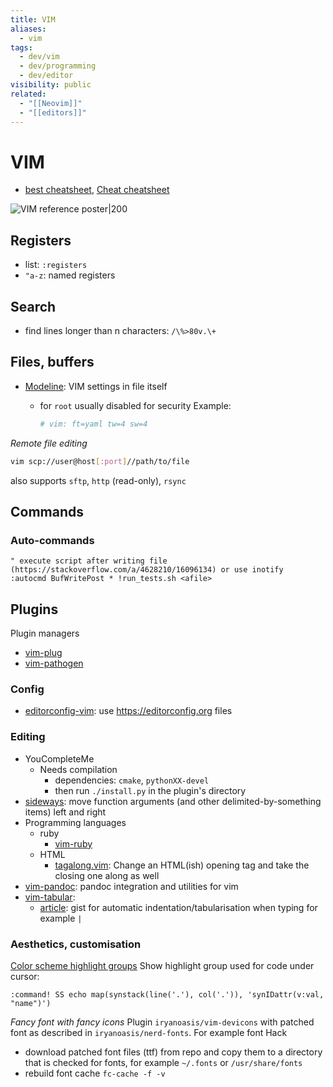 ```yaml
---
title: VIM
aliases:
  - vim
tags:
  - dev/vim
  - dev/programming
  - dev/editor
visibility: public
related:
  - "[[Neovim]]"
  - "[[editors]]"
---
```

# VIM

- [best cheatsheet](https://thingsfittogether.com/product/vim-cheat-sheet-advanced-digital-download/), [Cheat cheatsheet](file://.config/cheat/cheatsheets/personal/vim)

![VIM reference poster|200](VIM_reference_poster.png)


## Registers

- list: `:registers`
- `"a-z`: named registers


## Search

- find lines longer than n characters: `/\%>80v.\+`


## Files, buffers

- [Modeline](https://vim.fandom.com/wiki/Modeline_magic): VIM settings in file itself
    - for `root` usually disabled for security
        Example:

        ```bash
        # vim: ft=yaml tw=4 sw=4
        ```

_Remote file editing_

```bash
vim scp://user@host[:port]//path/to/file
```

also supports `sftp`, `http` (read-only), `rsync`


## Commands

### Auto-commands

```vim
" execute script after writing file (https://stackoverflow.com/a/4628210/16096134) or use inotify
:autocmd BufWritePost * !run_tests.sh <afile>
```

## Plugins

Plugin managers

- [vim-plug](https://github.com/junegunn/vim-plug/master/plug.vim)
- [vim-pathogen](https://github.com/tpope/vim-pathogen)


### Config

- [editorconfig-vim](https://github.com/editorconfig/editorconfig-vim): use <https://editorconfig.org> files


### Editing

- YouCompleteMe
    - Needs compilation
        - dependencies: `cmake`, `pythonXX-devel`
        - then run `./install.py` in the plugin's directory
- [sideways](https://github.com/AndrewRadev/sideways.vim): move function arguments (and other delimited-by-something items) left and right
- Programming languages
    - ruby
        - [vim-ruby](https://github.com/vim-ruby/vim-ruby)
    - HTML
        - [tagalong.vim](https://github.com/AndrewRadev/tagalong.vim): Change an HTML(ish) opening tag and take the closing one along as well
- [vim-pandoc](https://github.com/vim-pandoc/vim-pandoc): pandoc integration and utilities for vim
- [vim-tabular]():
    - [article](http://vimcasts.org/episodes/aligning-text-with-tabular-vim/): gist for automatic indentation/tabularisation when typing for example `|`


### Aesthetics, customisation

[Color scheme highlight groups](https://github.com/norcalli/nvim-base16.lua/blob/master/lua/base16.lua#L102)
Show highlight group used for code under cursor:

```vim
:command! SS echo map(synstack(line('.'), col('.')), 'synIDattr(v:val, "name")')
```

_Fancy font with fancy icons_
Plugin `iryanoasis/vim-devicons` with patched font as described in `iryanoasis/nerd-fonts`.
For example font Hack

- download patched font files (ttf) from repo and copy them to a directory that is checked for fonts, for example `~/.fonts`  or `/usr/share/fonts`
- rebuild font cache `fc-cache -f -v`

